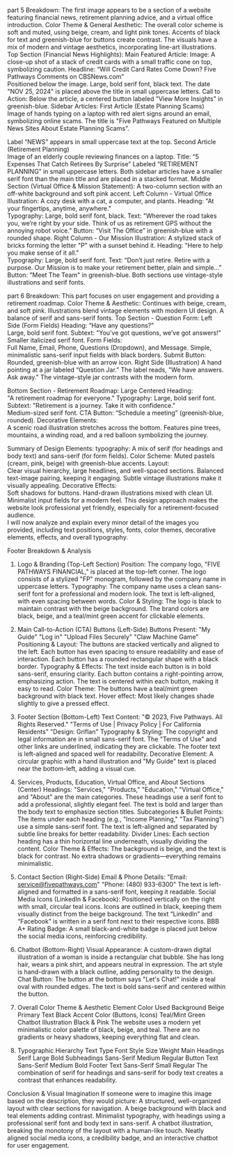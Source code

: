 part 5 Breakdown: 
The first image appears to be a section of a website featuring financial news, retirement planning advice, and a virtual office introduction. 
Color Theme & General Aesthetic: 
The overall color scheme is soft and muted, using beige, cream, and light pink tones. 
Accents of black for text and greenish-blue for buttons create contrast. 
The visuals have a mix of modern and vintage aesthetics, incorporating line-art illustrations. 
Top Section (Financial News Highlights): 
Main Featured Article: 
Image: A close-up shot of a stack of credit cards with a small traffic cone on top, symbolizing caution. 
Headline: “Will Credit Card Rates Come Down? Five Pathways Comments on CBSNews.com”  
Positioned below the image. 
Large, bold serif font, black text. 
The date "NOV 25, 2024" is placed above the title in small uppercase letters. 
Call to Action: Below the article, a centered button labeled "View More Insights" in greenish-blue. 
Sidebar Articles: 
First Article (Estate Planning Scams)  
Image of hands typing on a laptop with red alert signs around an email, symbolizing online scams. 
The title is "Five Pathways Featured on Multiple News Sites About Estate Planning Scams". 

Label “NEWS” appears in small uppercase text at the top. 
Second Article (Retirement Planning)  
Image of an elderly couple reviewing finances on a laptop. 
Title: “5 Expenses That Catch Retirees By Surprise” 
Labeled “RETIREMENT PLANNING” in small uppercase letters. 
Both sidebar articles have a smaller serif font than the main title and are placed in a stacked format. 
Middle Section (Virtual Office & Mission Statement): 
A two-column section with an off-white background and soft pink accent. 
Left Column - Virtual Office 
Illustration: A cozy desk with a cat, a computer, and plants. 
Heading: "At your fingertips, anytime, anywhere."  
Typography: Large, bold serif font, black. 
Text: "Wherever the road takes you, we’re right by your side. Think of us as retirement GPS without the annoying robot voice." 
Button: “Visit The Office” in greenish-blue with a rounded shape. 
Right Column - Our Mission 
Illustration: A stylized stack of bricks forming the letter "P" with a sunset behind it. 
Heading: "Here to help you make sense of it all."  
Typography: Large, bold serif font. 
Text: “Don’t just retire. Retire with a purpose. Our Mission is to make your retirement better, plain and simple…” 
Button: "Meet The Team" in greenish-blue. 
Both sections use vintage-style illustrations and serif fonts. 

 
part 6 Breakdown: 
This part focuses on user engagement and providing a retirement roadmap. 
Color Theme & Aesthetic: 
Continues with beige, cream, and soft pink. 
Illustrations blend vintage elements with modern UI design. 
A balance of serif and sans-serif fonts. 
Top Section - Question Form: 
Left Side (Form Fields) 
Heading: “Have any questions?”  
Large, bold serif font. 
Subtext: "You’ve got questions, we’ve got answers!"  
Smaller italicized serif font. 
Form Fields:  
Full Name, Email, Phone, Questions (Dropdown), and Message. 
Simple, minimalistic sans-serif input fields with black borders. 
Submit Button: Rounded, greenish-blue with an arrow icon. 
Right Side (Illustration) 
A hand pointing at a jar labeled “Question Jar.” 
The label reads, "We have answers. Ask away." 
The vintage-style jar contrasts with the modern form. 

 
Bottom Section - Retirement Roadmap: 
Large Centered Heading:  
"A retirement roadmap for everyone." 
Typography: Large, bold serif font. 
Subtext: "Retirement is a journey. Take it with confidence."  
Medium-sized serif font. 
CTA Button: “Schedule a meeting” (greenish-blue, rounded). 
Decorative Elements:  
A scenic road illustration stretches across the bottom. 
Features pine trees, mountains, a winding road, and a red balloon symbolizing the journey. 

 Summary of Design Elements: 
typography: A mix of serif (for headings and body text) and sans-serif (for form fields). 
Color Scheme: Muted pastels (cream, pink, beige) with greenish-blue accents. 
Layout:  
Clear visual hierarchy, large headlines, and well-spaced sections. 
Balanced text-image pairing, keeping it engaging. 
Subtle vintage illustrations make it visually appealing. 
Decorative Effects:  
Soft shadows for buttons. 
Hand-drawn illustrations mixed with clean UI. 
Minimalist input fields for a modern feel. 
This design approach makes the website look professional yet friendly, especially for a retirement-focused audience.  
  I will now analyze and explain every minor detail of the images you provided, including text positions, styles, fonts, color themes, decorative elements, effects, and overall typography. 



Footer Breakdown & Analysis 
1. Logo & Branding (Top-Left Section) 
Position: 
The company logo, "FIVE PATHWAYS FINANCIAL," is placed at the top-left corner. 
The logo consists of a stylized "FP" monogram, followed by the company name in uppercase letters. 
Typography: 
The company name uses a clean sans-serif font for a professional and modern look. 
The text is left-aligned, with even spacing between words. 
Color & Styling: 
The logo is black to maintain contrast with the beige background. 
The brand colors are black, beige, and a teal/mint green accent for clickable elements. 

 2. Main Call-to-Action (CTA) Buttons (Left-Side) 
Buttons Present: 
"My Guide" 
"Log in" 
"Upload Files Securely" 
"Claw Machine Game" 
Positioning & Layout: 
The buttons are stacked vertically and aligned to the left. 
Each button has even spacing to ensure readability and ease of interaction. 
Each button has a rounded rectangular shape with a black border. 
Typography & Effects: 
The text inside each button is in bold sans-serif, ensuring clarity. 
Each button contains a right-pointing arrow, emphasizing action. 
The text is centered within each button, making it easy to read. 
Color Theme: 
The buttons have a teal/mint green background with black text. 
Hover effect: Most likely changes shade slightly to give a pressed effect. 

3. Footer Section (Bottom-Left) 
Text Content: 
"© 2023, Five Pathways. All Rights Reserved." 
"Terms of Use | Privacy Policy | For California Residents" 
"Design: Griflan" 
Typography & Styling: 
The copyright and legal information are in small sans-serif font. 
The "Terms of Use" and other links are underlined, indicating they are clickable. 
The footer text is left-aligned and spaced well for readability. 
Decorative Element: 
A circular graphic with a hand illustration and "My Guide" text is placed near the bottom-left, adding a visual cue. 

4. Services, Products, Education, Virtual Office, and About Sections (Center) 
Headings: 
"Services," "Products," "Education," "Virtual Office," and "About" are the main categories. 
These headings use a serif font to add a professional, slightly elegant feel. 
The text is bold and larger than the body text to emphasize section titles. 
Subcategories & Bullet Points: 
The items under each heading (e.g., "Income Planning," "Tax Planning") use a simple sans-serif font. 
The text is left-aligned and separated by subtle line breaks for better readability. 
Divider Lines: 
Each section heading has a thin horizontal line underneath, visually dividing the content. 
Color Theme & Effects: 
The background is beige, and the text is black for contrast. 
No extra shadows or gradients—everything remains minimalistic. 


5. Contact Section (Right-Side) 
Email & Phone Details: 
"Email: service@fivepathways.com" 
"Phone: (480) 933-6300" 
The text is left-aligned and formatted in a sans-serif font, keeping it readable. 
Social Media Icons (LinkedIn & Facebook): 
Positioned vertically on the right with small, circular teal icons. 
Icons are outlined in black, keeping them visually distinct from the beige background. 
The text “LinkedIn” and “Facebook” is written in a serif font next to their respective icons. 
BBB A+ Rating Badge: 
A small black-and-white badge is placed just below the social media icons, reinforcing credibility.  

6. Chatbot (Bottom-Right) 
Visual Appearance: 
A custom-drawn digital illustration of a woman is inside a rectangular chat bubble. 
She has long hair, wears a pink shirt, and appears neutral in expression. 
The art style is hand-drawn with a black outline, adding personality to the design. 
Chat Button: 
The button at the bottom says "Let's Chat!" inside a teal oval with rounded edges. 
The text is bold sans-serif and centered within the button. 
 
7. Overall Color Theme & Aesthetic 
Element 
Color Used 
Background 
Beige 
Primary Text 
Black 
Accent Color (Buttons, Icons) 
Teal/Mint Green 
Chatbot Illustration 
Black & Pink 
The website uses a modern yet minimalistic color palette of black, beige, and teal. 
There are no gradients or heavy shadows, keeping everything flat and clean. 

8. Typographic Hierarchy 
Text Type 
Font Style 
Size 
Weight 
Main Headings 
Serif 
Large 
Bold 
Subheadings 
Sans-Serif 
Medium 
Regular 
Button Text 
Sans-Serif 
Medium 
Bold 
Footer Text 
Sans-Serif 
Small 
Regular 
The combination of serif for headings and sans-serif for body text creates a contrast that enhances readability. 


Conclusion & Visual Imagination 
If someone were to imagine this image based on the description, they would picture: 
A structured, well-organized layout with clear sections for navigation. 
A beige background with black and teal elements adding contrast. 
Minimalist typography, with headings using a professional serif font and body text in sans-serif. 
A chatbot illustration, breaking the monotony of the layout with a human-like touch. 
Neatly aligned social media icons, a credibility badge, and an interactive chatbot for user engagement. 

 